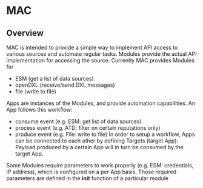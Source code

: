 # MAC

## Overview

MAC is intended to provide a simple way to implement API access to various sources and automate regular tasks. 
Modules provide the actual API implementation for accessing the source. Currently MAC provides Modules for
- ESM (get a list of data sources)
- openDXL (receive/send DXL messages)
- file (write to file)

Apps are instances of the Modules, and provide automation capabilities. An App follows this workflow:
- consume event (e.g. ESM: get list of data sources)
- process event (e.g. ATD: filter on certain reputations only)
- produce event (e.g. File: write to file)
In order to setup a workflow, Apps can be connected to each other by defining Targets (target App). Payload produced
by a certain App will in turn be consumed by the target App.

Some Modules require parameters to work properly (e.g. ESM: credentials, IP address), which is configured on a per App basis.
Those required parameters are defined in the __init__ function of a particular module

